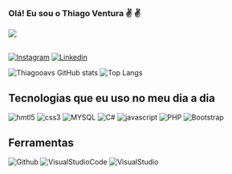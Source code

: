 
### Olá! Eu sou o Thiago Ventura ✌️ ✌️

<span align="center">
  <img align="center" margin="2" src="https://github-profile-trophy.vercel.app/?username=Thiagooavs&margin-w=2&margin-h=15&theme=juicyfresh&no-frame=true">
</span>
<br><br>

[![Instagram](https://img.shields.io/badge/Instagram-E4405F?style=for-the-badge&logo=instagram&logoColor=white)](https://www.instagram.com/thia.gotavs/)
[![Linkedin](https://img.shields.io/badge/LinkedIn-0077B5?style=for-the-badge&logo=linkedin&logoColor=white)](https://www.linkedin.com/search/results/all/?fetchDeterministicClustersOnly=true&heroEntityKey=urn%3Ali%3Afsd_profile%3AACoAAEt2P9sB6S8yrCUxZRpZj2mNd4aqsCoRzF8&keywords=thiago%20ventura&origin=RICH_QUERY_SUGGESTION&position=0&searchId=f7714a06-4f75-4091-bc9c-2e86439775e5&sid=aO.&spellCorrectionEnabled=false)

![Thiagooavs GitHub stats](https://github-readme-stats.vercel.app/api?username=thiagooavs&show_icons=true&theme=merko&hide_border=true&bg_color=00000000)
![Top Langs](https://github-readme-stats.vercel.app/api/top-langs/?username=thiagooavs&layout=compact&theme=merko&hide_border=true&bg_color=00000000)






## Tecnologias que eu uso no meu dia a dia

<div style="display: inline_block">
    <img style="align-items" alt="hmtl5" src="https://img.shields.io/badge/HTML5-E34F26?style=for-the-badge&logo=html5&logoColor=white">
    <img style="align-items" alt="css3" src="https://img.shields.io/badge/CSS3-1572B6?style=for-the-badge&logo=css3&logoColor=white">
    <img style="align-items" alt="MYSQL" src="https://img.shields.io/badge/MySQL-00000F?style=for-the-badge&logo=mysql&logoColor=white">
    <img style="align-items" alt="C#" src="https://img.shields.io/badge/c%23-%23239120.svg?style=for-the-badge&logo=csharp&logoColor=white">
    <img style="align-items" alt="javascript" src="https://img.shields.io/badge/JavaScript-323330?style=for-the-badge&logo=javascript&logoColor=F7DF1E">
    <img style="align-items" alt="PHP" src="https://img.shields.io/badge/PHP-777BB4?style=for-the-badge&logo=php&logoColor=white">
    <img style="align-items" alt="Bootstrap" src="https://img.shields.io/badge/Bootstrap-563D7C?style=for-the-badge&logo=bootstrap&logoColor=white">
</div>

## Ferramentas

<div style="display: inline_block">
    <img style="align-items" alt="Github" src="https://img.shields.io/badge/GitHub-100000?style=for-the-badge&logo=github&logoColor=white">
    <img style="align-items" alt="VisualStudioCode" src="https://img.shields.io/badge/Visual_Studio_Code-0078D4?style=for-the-badge&logo=visual%20studio%20code&logoColor=white">
    <img style="align-items" alt="VisualStudio" src="https://img.shields.io/badge/Visual_Studio-5C2D91?style=for-the-badge&logo=visual%20studio&logoColor=white">
    
</div>

<br> <br>

